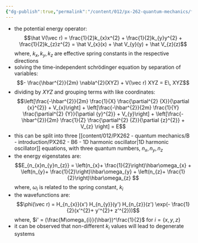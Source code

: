 ```yaml
---
{"dg-publish":true,"permalink":"/content/012/px-262-quantum-mechanics/f-3-d-systems/px-262-f3-3-d-harmonic-oscillator/","created":"2024-11-25T10:50:32.000+00:00","updated":"2024-11-26T01:08:18.541+00:00"}
---
```


- the potential energy operator: 
  $$\hat V(\vec r) = \frac{1}{2}k_{x}x^{2} + \frac{1}{2}k_{y}y^{2} + \frac{1}{2}k_{z}z^{2} = \hat V_{x}(x) + \hat V_{y}(y) + \hat V_{z}(z)$$
	where, $k_{x}, k_{y}, k_{z}$ are effective spring constants in the respective directions  
- solving the time-independent schrödinger equation by separation of variables: 
  $$- \frac{\hbar^{2}}{2m} \nabla^{2}(XYZ) + V(\vec r) XYZ = E\, XYZ$$
- dividing by $XYZ$ and grouping terms with like coordinates: 
  $$\left[\frac{-\hbar^{2}}{2m} \frac{1}{X} \frac{\partial^{2} {X}}{\partial {x}^{2}} + V_{x}\right] + \left[\frac{-\hbar^{2}}{2m} \frac{1}{Y} \frac{\partial^{2} {Y}}{\partial {y}^{2}} + V_{y}\right] + \left[\frac{-\hbar^{2}}{2m}  \frac{1}{Z} \frac{\partial^{2} {Z}}{\partial {z}^{2}} + V_{z} \right] = E$$
- this can be split into three [[content/012/PX262 - quantum mechanics/B - introduction/PX262 - B6 - 1D harmonic oscillator\|1D harmonic oscillator]] equations, with three quantum numbers, $n_{x}, n_{y}, n_{z}$
- the energy eigenstates are: 
  $$E_{n_{x}n_{y}n_{z}} = \left(n_{x}+ \frac{1}{2}\right)\hbar\omega_{x} + \left(n_{y}+ \frac{1}{2}\right)\hbar\omega_{y}  + \left(n_{z}+ \frac{1}{2}\right)\hbar\omega_{z} $$
	where, $\omega_{i}$ is related to the spring constant, $k_{i}$
- the wavefunctions are: 
  $$\phi(\vec r) = H_{n_{x}}(x') H_{n_{y}}(y') H_{n_{z}}(z') \exp(- \frac{1}{2}(x'^{2}+ y'^{2}+ z'^{2}))$$
	where, $i' = (\frac{M\omega_{i}}{\hbar})^\frac{1}{2}$ for $i = \{x,y,z\}$
- it can be observed that non-different $k_{i}$ values will lead to degenerate systems
